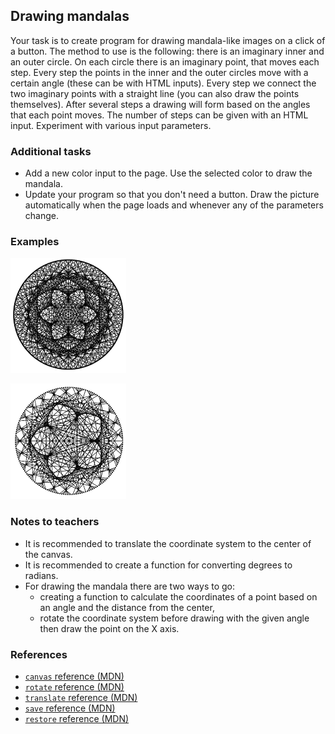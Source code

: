 ## Drawing mandalas

Your task is to create program for drawing mandala-like images on a click of a button. The method to use is the following: there is an imaginary inner and an outer circle. On each circle there is an imaginary point, that moves each step. Every step the points in the inner and the outer circles move with a certain angle (these can be with HTML inputs). Every step we connect the two imaginary points with a straight line (you can also draw the points themselves). After several steps a drawing will form based on the angles that each point moves. The number of steps can be given with an HTML input. Experiment with various input parameters.

### Additional tasks

- Add a new color input to the page. Use the selected color to draw the mandala.
- Update your program so that you don't need a button. Draw the picture automatically when the page loads and whenever any of the parameters change.

### Examples

<div class="columns:2 align:center">

![Example mandala (11, 5)](tasks/mandala/assets/mandala.png)

![Example mandala (14, 4)](tasks/mandala/assets/mandala-2.png)

</div>

### Notes to teachers

- It is recommended to translate the coordinate system to the center of the canvas.
- It is recommended to create a function for converting degrees to radians.
- For drawing the mandala there are two ways to go: 
  - creating a function to calculate the coordinates of a point based on an angle and the distance from the center,
  - rotate the coordinate system before drawing with the given angle then draw the point on the X axis.

### References

- [`canvas` reference (MDN)][1]
- [`rotate` reference (MDN)][2]
- [`translate` reference (MDN)][3]
- [`save` reference (MDN)][4]
- [`restore` reference (MDN)][5]

[1]: https://developer.mozilla.org/en-US/docs/Web/API/CanvasRenderingContext2D
[2]: https://developer.mozilla.org/en-US/docs/Web/API/CanvasRenderingContext2D/rotate
[3]: https://developer.mozilla.org/en-US/docs/Web/API/CanvasRenderingContext2D/translate
[4]: https://developer.mozilla.org/en-US/docs/Web/API/CanvasRenderingContext2D/save
[5]: https://developer.mozilla.org/en-US/docs/Web/API/CanvasRenderingContext2D/restore
